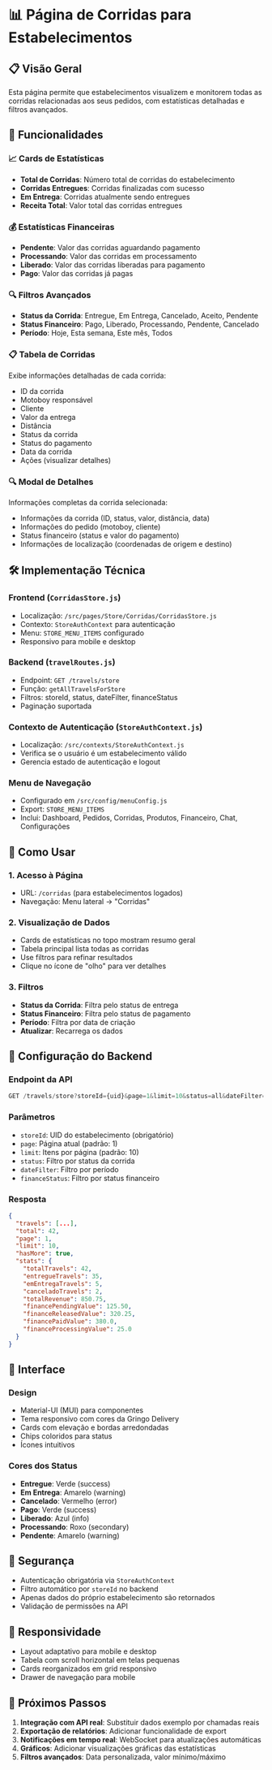 # 📊 Página de Corridas para Estabelecimentos

## 📋 Visão Geral

Esta página permite que estabelecimentos visualizem e monitorem todas as corridas relacionadas aos seus pedidos, com estatísticas detalhadas e filtros avançados.

## 🌟 Funcionalidades

### 📈 **Cards de Estatísticas**

- **Total de Corridas**: Número total de corridas do estabelecimento
- **Corridas Entregues**: Corridas finalizadas com sucesso
- **Em Entrega**: Corridas atualmente sendo entregues
- **Receita Total**: Valor total das corridas entregues

### 💰 **Estatísticas Financeiras**

- **Pendente**: Valor das corridas aguardando pagamento
- **Processando**: Valor das corridas em processamento
- **Liberado**: Valor das corridas liberadas para pagamento
- **Pago**: Valor das corridas já pagas

### 🔍 **Filtros Avançados**

- **Status da Corrida**: Entregue, Em Entrega, Cancelado, Aceito, Pendente
- **Status Financeiro**: Pago, Liberado, Processando, Pendente, Cancelado
- **Período**: Hoje, Esta semana, Este mês, Todos

### 📋 **Tabela de Corridas**

Exibe informações detalhadas de cada corrida:

- ID da corrida
- Motoboy responsável
- Cliente
- Valor da entrega
- Distância
- Status da corrida
- Status do pagamento
- Data da corrida
- Ações (visualizar detalhes)

### 🔍 **Modal de Detalhes**

Informações completas da corrida selecionada:

- Informações da corrida (ID, status, valor, distância, data)
- Informações do pedido (motoboy, cliente)
- Status financeiro (status e valor do pagamento)
- Informações de localização (coordenadas de origem e destino)

## 🛠️ Implementação Técnica

### **Frontend** (`CorridasStore.js`)

- Localização: `/src/pages/Store/Corridas/CorridasStore.js`
- Contexto: `StoreAuthContext` para autenticação
- Menu: `STORE_MENU_ITEMS` configurado
- Responsivo para mobile e desktop

### **Backend** (`travelRoutes.js`)

- Endpoint: `GET /travels/store`
- Função: `getAllTravelsForStore`
- Filtros: storeId, status, dateFilter, financeStatus
- Paginação suportada

### **Contexto de Autenticação** (`StoreAuthContext.js`)

- Localização: `/src/contexts/StoreAuthContext.js`
- Verifica se o usuário é um estabelecimento válido
- Gerencia estado de autenticação e logout

### **Menu de Navegação**

- Configurado em `/src/config/menuConfig.js`
- Export: `STORE_MENU_ITEMS`
- Inclui: Dashboard, Pedidos, Corridas, Produtos, Financeiro, Chat, Configurações

## 🚀 Como Usar

### **1. Acesso à Página**

- URL: `/corridas` (para estabelecimentos logados)
- Navegação: Menu lateral → "Corridas"

### **2. Visualização de Dados**

- Cards de estatísticas no topo mostram resumo geral
- Tabela principal lista todas as corridas
- Use filtros para refinar resultados
- Clique no ícone de "olho" para ver detalhes

### **3. Filtros**

- **Status da Corrida**: Filtra pelo status de entrega
- **Status Financeiro**: Filtra pelo status de pagamento
- **Período**: Filtra por data de criação
- **Atualizar**: Recarrega os dados

## 🔧 Configuração do Backend

### **Endpoint da API**

```javascript
GET /travels/store?storeId={uid}&page=1&limit=10&status=all&dateFilter=all&financeStatus=all
```

### **Parâmetros**

- `storeId`: UID do estabelecimento (obrigatório)
- `page`: Página atual (padrão: 1)
- `limit`: Itens por página (padrão: 10)
- `status`: Filtro por status da corrida
- `dateFilter`: Filtro por período
- `financeStatus`: Filtro por status financeiro

### **Resposta**

```json
{
  "travels": [...],
  "total": 42,
  "page": 1,
  "limit": 10,
  "hasMore": true,
  "stats": {
    "totalTravels": 42,
    "entregueTravels": 35,
    "emEntregaTravels": 5,
    "canceladoTravels": 2,
    "totalRevenue": 850.75,
    "financePendingValue": 125.50,
    "financeReleasedValue": 320.25,
    "financePaidValue": 380.0,
    "financeProcessingValue": 25.0
  }
}
```

## 🎨 Interface

### **Design**

- Material-UI (MUI) para componentes
- Tema responsivo com cores da Gringo Delivery
- Cards com elevação e bordas arredondadas
- Chips coloridos para status
- Ícones intuitivos

### **Cores dos Status**

- **Entregue**: Verde (success)
- **Em Entrega**: Amarelo (warning)
- **Cancelado**: Vermelho (error)
- **Pago**: Verde (success)
- **Liberado**: Azul (info)
- **Processando**: Roxo (secondary)
- **Pendente**: Amarelo (warning)

## 🔐 Segurança

- Autenticação obrigatória via `StoreAuthContext`
- Filtro automático por `storeId` no backend
- Apenas dados do próprio estabelecimento são retornados
- Validação de permissões na API

## 📱 Responsividade

- Layout adaptativo para mobile e desktop
- Tabela com scroll horizontal em telas pequenas
- Cards reorganizados em grid responsivo
- Drawer de navegação para mobile

## 🚀 Próximos Passos

1. **Integração com API real**: Substituir dados exemplo por chamadas reais
2. **Exportação de relatórios**: Adicionar funcionalidade de export
3. **Notificações em tempo real**: WebSocket para atualizações automáticas
4. **Gráficos**: Adicionar visualizações gráficas das estatísticas
5. **Filtros avançados**: Data personalizada, valor mínimo/máximo
